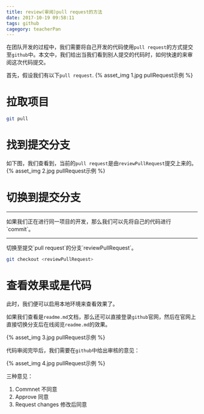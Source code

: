 ```yaml
---
title: review(审阅)pull request的方法
date: 2017-10-19 09:58:11
tags: github
cagegory: teacherPan
---
```

在团队开发的过程中，我们需要将自己开发的代码使用`pull request`的方式提交至`github`中。本文中，我们给出当我们看到别人提交的代码时，如何快速的来审阅这次代码提交。

<!-- more -->
首先，假设我们有以下`pull request`.
{% asset_img 1.jpg pullRequest示例 %}
# 拉取项目
```bash
git pull
```

# 找到提交分支
如下图，我们查看到，当前的`pull request`是由`reviewPullRequest`提交上来的。
{% asset_img 2.jpg pullRequest示例 %}

# 切换到提交分支
<hr>
如果我们正在进行同一项目的开发，那么我们可以先将自己的代码进行`commit`。
<hr>
切换至提交`pull request`的分支`reviewPullRequest`。

```bash
git checkout <reviewPullRequest>
```

# 查看效果或是代码
此时，我们便可以启用本地环境来查看效果了。

如果我们查看是`readme.md`文档，那么还可以直接登录`github`官网，然后在官网上直接切换分支后在线阅览`readme.md`的效果。

{% asset_img 3.jpg pullRequest示例 %}

代码审阅完毕后，我们需要在`github`中给出审核的意见：

{% asset_img 4.jpg pullRequest示例 %}

三种意见：
1. Commnet 不同意
2. Approve 同意
3. Request changes 修改后同意

